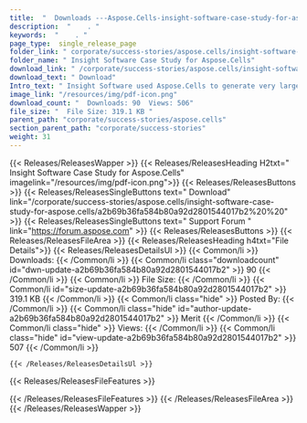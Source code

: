 ```yaml
---
title:  "  Downloads ---Aspose.Cells-insight-software-case-study-for-aspose.cells . " 
description:  "    . " 
keywords:  "    . " 
page_type:  single_release_page
folder_link: " corporate/success-stories/aspose.cells/insight-software-case-study-for-aspose.cells/"
folder_name: " Insight Software Case Study for Aspose.Cells"
download_link: " /corporate/success-stories/aspose.cells/insight-software-case-study-for-aspose.cells/a2b69b36fa584b80a92d2801544017b2"
download_text: " Download"
Intro_text: " Insight Software used Aspose.Cells to generate very large XLS files quickly and ..."
image_link: "/resources/img/pdf-icon.png"
download_count: "  Downloads: 90  Views: 506"
file_size: "  File Size: 319.1 KB "
parent_path: "corporate/success-stories/aspose.cells"
section_parent_path: "corporate/success-stories"
weight: 31
---
```


{{< Releases/ReleasesWapper >}}
  {{< Releases/ReleasesHeading H2txt=" Insight Software Case Study for Aspose.Cells" imagelink="/resources/img/pdf-icon.png">}}
  {{< Releases/ReleasesButtons >}}
    {{< Releases/ReleasesSingleButtons text=" Download" link="/corporate/success-stories/aspose.cells/insight-software-case-study-for-aspose.cells/a2b69b36fa584b80a92d2801544017b2%20%20" >}}
    {{< Releases/ReleasesSingleButtons text=" Support Forum " link="https://forum.aspose.com" >}}
  {{< Releases/ReleasesButtons >}}
  {{< Releases/ReleasesFileArea >}}
    {{< Releases/ReleasesHeading h4txt="File Details">}}
    {{< Releases/ReleasesDetailsUl >}}
            {{< Common/li  >}} Downloads: {{< /Common/li >}} 
      {{< Common/li class="downloadcount" id="dwn-update-a2b69b36fa584b80a92d2801544017b2" >}} 90 {{< /Common/li >}} 
      {{< Common/li  >}} File Size: {{< /Common/li >}} 
      {{< Common/li id="size-update-a2b69b36fa584b80a92d2801544017b2" >}} 319.1 KB {{< /Common/li >}} 
      {{< Common/li  class="hide" >}} Posted By: {{< /Common/li >}} 
      {{< Common/li class="hide" id="author-update-a2b69b36fa584b80a92d2801544017b2" >}} Merit {{< /Common/li >}} 
      {{< Common/li class="hide"  >}} Views: {{< /Common/li >}} 
      {{< Common/li class="hide" id="view-update-a2b69b36fa584b80a92d2801544017b2" >}} 507 {{< /Common/li >}} 

    {{< /Releases/ReleasesDetailsUl >}}

  {{< Releases/ReleasesFileFeatures >}}
      
  {{< /Releases/ReleasesFileFeatures >}}
 {{< /Releases/ReleasesFileArea >}}
{{< /Releases/ReleasesWapper >}}


